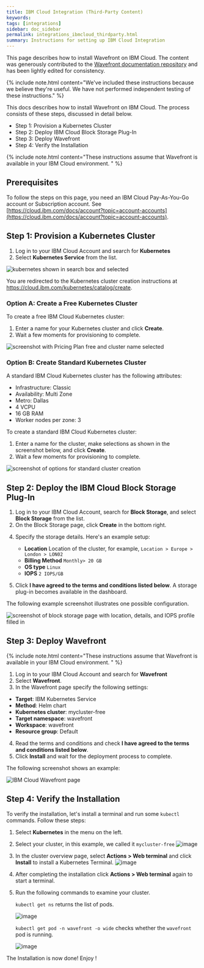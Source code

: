 ```yaml
---
title: IBM Cloud Integration (Third-Party Content)
keywords:
tags: [integrations]
sidebar: doc_sidebar
permalink: integrations_ibmcloud_thirdparty.html
summary: Instructions for setting up IBM Cloud Integration
---
```


This page describes how to install Wavefront on IBM Cloud. The content was generously contributed to the [Wavefront documentation repository](https://github.com/wavefrontHQ/docs/pull/177) and has been lightly edited for consistency.

{% include note.html content="We've included these instructions because we believe they're useful. We have not performed independent testing of these instructions." %}

This docs describes how to install Wavefront on IBM Cloud. The process consists of these steps, discussed in detail below.

- Step 1: Provision a Kubernetes Cluster
- Step 2: Deploy IBM Cloud Block Storage Plug-In
- Step 3: Deploy Wavefront
- Step 4: Verify the Installation

{% include note.html content="These instructions assume that Wavefront is available in your IBM Cloud environment. " %}

## Prerequisites

To follow the steps on this page, you  need an IBM Cloud Pay-As-You-Go account or Subscription account. See  [https://cloud.ibm.com/docs/account?topic=account-accounts](https://cloud.ibm.com/docs/account?topic=account-accounts).


##  Step 1: Provision a Kubernetes Cluster

1. Log in to your IBM Cloud Account and search for **Kubernetes**
3. Select **Kubernetes Service** from the list.

![kubernetes shown in search box and selected](images/ibm_cloud_create_kubernetes.png)

You are redirected to the Kubernetes cluster creation instructions at https://cloud.ibm.com/kubernetes/catalog/create.

### Option A: Create a Free Kubernetes Cluster

To create a free IBM Cloud Kubernetes cluster:
1. Enter a name for your Kubernetes cluster and click **Create**.
2. Wait a few moments for provisioning to complete.

![screenshot with Pricing Plan free and cluster name selected](images/ibm_create_free_cluster.png)


### Option B: Create Standard Kubernetes Cluster

A standard IBM Cloud Kubernetes cluster has the following attributes:
* Infrastructure: Classic
* Availability: Multi Zone
* Metro: Dallas
* 4 VCPU
* 16 GB RAM
* Worker nodes per zone: 3

To create a standard IBM Cloud Kubernetes cluster:

1. Enter a name for the cluster, make selections as shown in the screenshot below, and click **Create**.
2. Wait a few moments for provisioning to complete.

![screenshot of options for standard cluster creation](images/ibm_standard_cluster_create.png)


##  Step 2: Deploy the IBM Cloud Block Storage Plug-In


1. Log in to your IBM Cloud Account, search for **Block Storage**, and select **Block Storage** from the list.
3. On the Block Storage page, click  **Create** in the bottom right.

<!---![Block storage page, create selected.](images/ibm_create_blockstorage.png)--->

4. Specify the storage details. Here's an example setup:
    * **Location** Location of the cluster, for example, `Location > Europe > London > LON02`
    * **Billing Method** `Monthly> 20 GB`
    * **OS type** `Linux`
    * **IOPS** `2 IOPS/GB`

5. Click **I have agreed to the terms and conditions listed below**. A storage plug-in becomes available in the dashboard.

The following example screenshot illustrates one possible configuration.

![screenshot of block storage page with location, details, and IOPS profile filled in](images/ibm_block_storage_example.png)


##  Step 3: Deploy Wavefront

{% include note.html content="These instructions assume that Wavefront is available in your IBM Cloud environment. " %}

1. Log in to your IBM Cloud Account and search for **Wavefront**
2. Select **Wavefront**.
3. In the Wavefront page specify the following settings:
  * **Target**: IBM Kubernetes Service
  * **Method**: Helm chart
  * **Kubernetes cluster**: mycluster-free
  * **Target namespace**: wavefront
  * **Workspace**: wavefront
  * **Resource group**: Default
4. Read the terms and conditions and check **I have agreed to the terms and conditions listed below**.
5. Click **Install** and wait for the deployment process to complete.

The following screenshot shows an example:

![IBM Cloud Wavefront page](images/ibm_wavefront_deployment.png)


##  Step 4: Verify the Installation

To verify the installation, let's install a terminal and run some `kubectl` commands. Follow these steps:

1. Select **Kubernetes** in the menu on the left.
2. Select your cluster, in this example, we called it `mycluster-free`
   ![image](images/ibm_select_myclusterfree.png)
3. In the cluster overview page, select **Actions > Web terminal** and click **Install** to install a Kubernetes Terminal.
   ![image](images/ibm_install_webterminal.png)
4. After completing the installation click **Actions > Web terminal** again to start a terminal.
5. Run the following commands to examine your cluster.

   `kubectl get ns` returns the list of pods.

    ![image](images/ibm_get_pod_list.png)

   `kubectl get pod -n wavefront -o wide` checks whether the `wavefront` pod is running.

    ![image](images/ibm_wavefront_status.png)


The Installation is now done! Enjoy !
